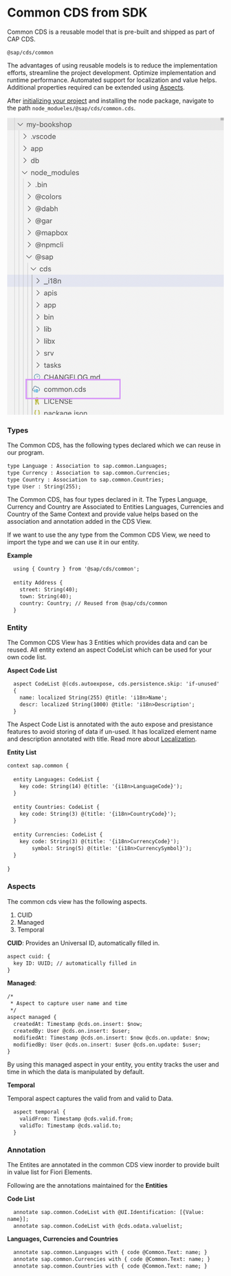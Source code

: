 # Common CDS from SDK

Common CDS is a reusable model that is pre-built and shipped as part of CAP CDS. 

```
@sap/cds/common
```

The advantages of using reusable models is to reduce the implementation efforts, streamline the project development. Optimize implementation and runtime performance. Automated support for localization and value helps. Additional properties required can be extended using [Aspects](aspect.md).

After [initializing your project](set-up-new-project.md) and installing the node package, navigate to the path ```node_modueles/@sap/cds/common.cds```.

<img src="./assets/images/path-to-common-cds.png" width="700" />


### Types

The Common CDS, has the following types declared which we can reuse in our program. 

```
type Language : Association to sap.common.Languages;
type Currency : Association to sap.common.Currencies;
type Country : Association to sap.common.Countries;
type User : String(255);
```

The Common CDS, has four types declared in it. 
The Types Language, Currency and Country are Associated to Entities Languages, Currencies and Country of the Same Context and provide value helps based on the association and annotation added in the CDS View. 

If we want to use the any type from the Common CDS View, we need to import the type and we can use it in our entity. 

**Example** 

```
  using { Country } from '@sap/cds/common';
  
  entity Address {
    street: String(40);
    town: String(40);
    country: Country; // Reused from @sap/cds/common
  }
```

### Entity

The Common CDS View has 3 Entities which provides data and can be reused. All entity extend an aspect CodeList which can be used for your own code list. 

**Aspect Code List** 
```
  aspect CodeList @(cds.autoexpose, cds.persistence.skip: 'if-unused'
  {
    name: localized String(255) @title: 'i18n>Name';
    descr: localized String(1000) @title: 'i18n>Description';
  }
```

The Aspect Code List is annotated with the auto expose and presistance features to avoid storing of data if un-used. 
It has localized element name and description annotated with title. Read more about [Localization](localization.md).

**Entity List**

``` 
context sap.common {
  
  entity Languages: CodeList {
    key code: String(14) @(title: '{i18n>LanguageCode}');
  }
  
  entity Countries: CodeList {
    key code: String(3) @(title: '{i18n>CountryCode}');
  }
  
  entity Currencies: CodeList {
    key code: String(3) @(title: '{i18n>CurrencyCode}');
        symbol: String(5) @(title: '{i18n>CurrencySymbol}');
  }
  
}

```

### Aspects 

The common cds view has the following aspects. 

1. CUID 
2. Managed 
3. Temporal 

**CUID**: 
Provides an Universal ID, automatically filled in. 

```
aspect cuid: {
  key ID: UUID; // automatically filled in 
}
```

**Managed**:

```
/* 
 * Aspect to capture user name and time
 */
aspect managed {
  createdAt: Timestamp @cds.on.insert: $now;
  createdBy: User @cds.on.insert: $user;
  modifiedAt: Timestamp @cds.on.insert: $now @cds.on.update: $now;
  modifiedBy: User @cds.on.insert: $user @cds.on.update: $user;
}
```

By using this managed aspect in your entity, you entity tracks the user and time in which the data is manipulated by default. 

**Temporal**

Temporal aspect captures the valid from and valid to Data. 

```
  aspect temporal {
    validFrom: Timestamp @cds.valid.from;
    validTo: Timestamp @cds.valid.to;
  }
```


### Annotation 

The Entites are annotated in the common CDS view inorder to provide built in value list for Fiori Elements. 

Following are the annotations maintained for the **Entities**

**Code List** 

```
  annotate sap.common.CodeList with @UI.Identification: [{Value: name}];
  annotate sap.common.CodeList with @cds.odata.valuelist;
```

**Languages, Currencies and Countries**

```
  annotate sap.common.Languages with { code @Common.Text: name; }
  annotate sap.common.Currencies with { code @Common.Text: name; }
  annotate sap.common.Countries with { code @Common.Text: name; }
```


